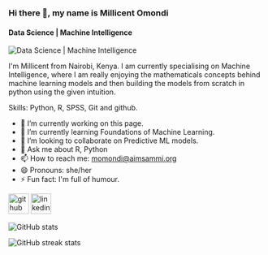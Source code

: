 ### Hi there 👋, my name is Millicent Omondi
#### Data Science | Machine Intelligence
![Data Science | Machine Intelligence](https://www.shutterstock.com/image-vector/machine-learning-banner-concept-vector-illustration-1536772346)

I'm Millicent from Nairobi, Kenya. I am currently specialising on Machine Intelligence, where I am really enjoying the mathematicals concepts behind machine learning models and then building the models from scratch in python using the given intuition.

Skills: Python, R, SPSS, Git and github.

- 🔭 I’m currently working on this page. 
- 🌱 I’m currently learning Foundations of Machine Learning. 
- 👯 I’m looking to collaborate on Predictive ML models. 
- 💬 Ask me about R, Python 
- 📫 How to reach me: momondi@aimsammi.org 
- 😄 Pronouns: she/her 
- ⚡ Fun fact: I'm full of humour. 


[<img src='https://cdn.jsdelivr.net/npm/simple-icons@3.0.1/icons/github.svg' alt='github' height='40'>](https://github.com/millicentaumaomondi)  [<img src='https://cdn.jsdelivr.net/npm/simple-icons@3.0.1/icons/linkedin.svg' alt='linkedin' height='40'>](https://www.linkedin.com/in/millicent-omondi-79713b151/)  

![GitHub stats](https://github-readme-stats.vercel.app/api?username=millicentaumaomondi&show_icons=true)  

![GitHub streak stats](https://streak-stats.demolab.com/?user=millicentaumaomondi)  









